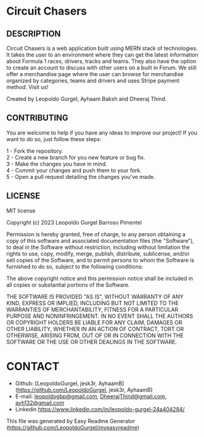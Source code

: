 # Circuit Chasers

## DESCRIPTION
Circuit Chasers is a web application built using MERN stack of technologies. It takes the user to an environment where they can get the latest information about Formula 1 races, drivers, tracks and teams. They also have the option to create an account to discuss with other users on a built in Forum. We still offer a merchandise page where the user can browse for merchandise organized by categories, teams and drivers and uses Stripe payment method. Visit us!  
  
Created by Leopoldo Gurgel, Ayhaam Baksh and Dheeraj Thind.

## CONTRIBUTING
You are welcome to help if you have any ideas to improve our project! If you want to do so, just follow these steps:

1 - Fork the repository.  
2 - Create a new branch for you new feature or bug fix.  
3 - Make the changes you have in mind.  
4 - Commit your changes and push them to your fork.  
5 - Open a pull request detailing the changes you've made.

## LICENSE
MIT license  


Copyright (c) 2023 Leopoldo Gurgel Barroso Pimentel

Permission is hereby granted, free of charge, to any person obtaining a copy
of this software and associated documentation files (the "Software"), to deal
in the Software without restriction, including without limitation the rights
to use, copy, modify, merge, publish, distribute, sublicense, and/or sell
copies of the Software, and to permit persons to whom the Software is
furnished to do so, subject to the following conditions:

The above copyright notice and this permission notice shall be included in all
copies or substantial portions of the Software.

THE SOFTWARE IS PROVIDED "AS IS", WITHOUT WARRANTY OF ANY KIND, EXPRESS OR
IMPLIED, INCLUDING BUT NOT LIMITED TO THE WARRANTIES OF MERCHANTABILITY,
FITNESS FOR A PARTICULAR PURPOSE AND NONINFRINGEMENT. IN NO EVENT SHALL THE
AUTHORS OR COPYRIGHT HOLDERS BE LIABLE FOR ANY CLAIM, DAMAGES OR OTHER
LIABILITY, WHETHER IN AN ACTION OF CONTRACT, TORT OR OTHERWISE, ARISING FROM,
OUT OF OR IN CONNECTION WITH THE SOFTWARE OR THE USE OR OTHER DEALINGS IN THE
SOFTWARE.


# CONTACT
* Github: [LeopoldoGurgel, jesk3r, AyhaamB](https://github.com/LeopoldoGurgel, jesk3r, AyhaamB)
* E-mail: leopoldogbp@gmail.com, DheerajThind@gmail.com, ayh132@gmail.com
* Linkedin https://www.linkedin.com/in/leopoldo-gurgel-24a404284/

This file was generated by Easy Readme Generator (https://github.com/LeopoldoGurgel/myeasyreadme)